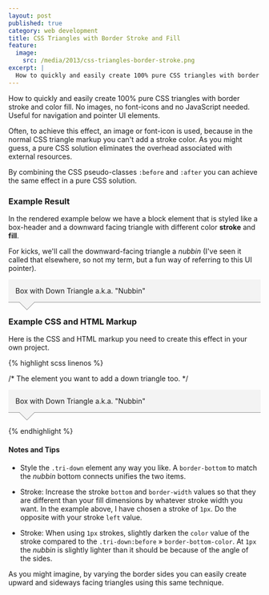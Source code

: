 ```yaml
---
layout: post
published: true
category: web development
title: CSS Triangles with Border Stroke and Fill
feature:
  image:
    src: /media/2013/css-triangles-border-stroke.png
excerpt: |
  How to quickly and easily create 100% pure CSS triangles with border stroke and color fill. No images, no font-icons and no JavaScript needed. Useful for navigation and pointer UI elements.
---
```


How to quickly and easily create 100% pure CSS triangles with border stroke and color fill. No images, no font-icons and no JavaScript needed. Useful for navigation and pointer UI elements.

Often, to achieve this effect, an image or font-icon is used, because in the normal CSS triangle markup you can't add a stroke color. As you might guess, a pure CSS solution eliminates the overhead associated with external resources.

By combining the CSS pseudo-classes `:before` and `:after` you can achieve the same effect in a pure CSS solution.

### Example Result

In the rendered example below we have a block element that is styled like a box-header and a downward facing triangle with different color __stroke__ and __fill__.

For kicks, we'll call the downward-facing triangle a _nubbin_ (I've seen it called that elsewhere, so not my term, but a fun way of referring to this UI pointer).

<style type="text/css">
.tri-down {
    position: relative;
    margin-bottom: 2em;
    padding: 1em;
    border-bottom: 1px solid #999;
    background: #f3f3f3;
  }
  .tri-down:before, .tri-down:after {
    content: "";
    position: absolute;
    width: 0;
    height: 0;
    border-style: solid;
    border-color: transparent;
    border-bottom: 0;
  }
  .tri-down:before {
    bottom: -16px;
    left: 21px;
    border-top-color: #777;
    border-width: 16px;
  }
  .tri-down:after {
    bottom: -15px;
    left: 22px;
    border-top-color: #f3f3f3;
    border-width: 15px;
  }
</style>

<div class="tri-down">Box with Down Triangle a.k.a. "Nubbin"</div>

### Example CSS and HTML Markup

Here is the CSS and HTML markup you need to create this effect in your own project.

{% highlight scss linenos %}
<style type="text/css">
.tri-down {

    /* Just for styling element, not required */
    position: relative;
    margin-bottom: 2em;
    padding: 1em;
    border-bottom: 1px solid #999;
    background: #f3f3f3;
  }

  /* Required CSS for Down Triangle */
  .tri-down:before, .tri-down:after {
    content: "";
    position: absolute;
    width: 0;
    height: 0;
    border-style: solid;
    border-color: transparent;
    border-bottom: 0;
  }

  /* Stroke */
  .tri-down:before {
    bottom: -16px;
    left: 21px;

    /* If 1px darken stroke slightly */
    border-top-color: #777;
    border-width: 16px;
  }

  /* Fill */
  .tri-down:after {
    bottom: -15px;
    left: 22px;
    border-top-color: #f3f3f3;
    border-width: 15px;
  }
</style>

/* The element you want to add a down triangle too. */
<div class="tri-down">Box with Down Triangle a.k.a. "Nubbin"</div>
{% endhighlight %}

#### Notes and Tips

  - Style the `.tri-down` element any way you like. A `border-bottom` to match the _nubbin_ bottom connects unifies the two items.

  - Stroke: Increase the stroke `bottom` and `border-width` values so that they are different than your fill dimensions by whatever stroke width you want. In the example above, I have chosen a stroke of `1px`. Do the opposite with your stroke `left` value.

  - Stroke: When using `1px` strokes, slightly darken the `color` value of the stroke compared to the `.tri-down:before` &raquo; `border-bottom-color`. At `1px` the _nubbin_ is slightly lighter than it should be because of the angle of the sides.

As you might imagine, by varying the border sides you can easily create upward and sideways facing triangles using this same technique.
